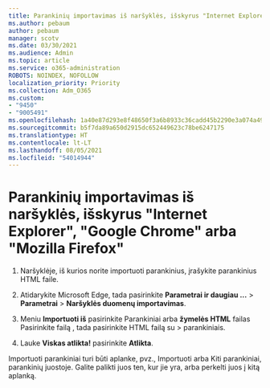 ```yaml
---
title: Parankinių importavimas iš naršyklės, išskyrus "Internet Explorer", "Google Chrome" arba "Mozilla Firefox"
ms.author: pebaum
author: pebaum
manager: scotv
ms.date: 03/30/2021
ms.audience: Admin
ms.topic: article
ms.service: o365-administration
ROBOTS: NOINDEX, NOFOLLOW
localization_priority: Priority
ms.collection: Adm_O365
ms.custom:
- "9450"
- "9005491"
ms.openlocfilehash: 1a40e87d293e8f48650f3a6b8933c36cadd45b2290e3a074a499c964a274d59b
ms.sourcegitcommit: b5f7da89a650d2915dc652449623c78be6247175
ms.translationtype: HT
ms.contentlocale: lt-LT
ms.lasthandoff: 08/05/2021
ms.locfileid: "54014944"
---
```

# <a name="import-favorites-from-a-browser-other-than-internet-explorer-google-chrome-or-mozilla-firefox"></a>Parankinių importavimas iš naršyklės, išskyrus "Internet Explorer", "Google Chrome" arba "Mozilla Firefox"

1. Naršyklėje, iš kurios norite importuoti parankinius, įrašykite parankinius HTML faile.

1. Atidarykite Microsoft Edge, tada pasirinkite **Parametrai ir daugiau ...**  >  **Parametrai**  >  **Naršyklės duomenų importavimas**.

1. Meniu **Importuoti iš** pasirinkite Parankiniai arba **žymelės HTML** failas Pasirinkite failą , tada pasirinkite HTML failą su  >  parankiniais.

1. Lauke **Viskas atlikta!** pasirinkite **Atlikta**.

Importuoti parankiniai turi būti aplanke, pvz., Importuoti arba Kiti parankiniai, parankinių juostoje. Galite palikti juos ten, kur jie yra, arba perkelti juos į kitą aplanką.